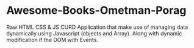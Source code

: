 # Awesome-Books-Ometman-Porag
Raw HTML CSS &amp; JS CURD Application that make use of managing data dynamically using Javascript (objects and Array). Along with dynamic modification if the DOM with Events. 
